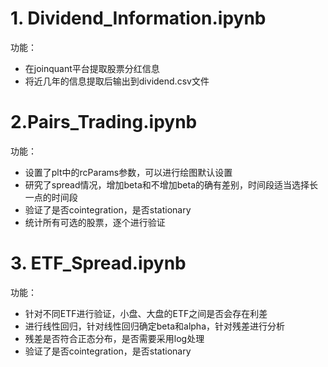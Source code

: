 # 1. Dividend_Information.ipynb

功能：
- 在joinquant平台提取股票分红信息
- 将近几年的信息提取后输出到dividend.csv文件

# 2.Pairs_Trading.ipynb

功能：
- 设置了plt中的rcParams参数，可以进行绘图默认设置
- 研究了spread情况，增加beta和不增加beta的确有差别，时间段适当选择长一点的时间段
- 验证了是否cointegration，是否stationary
- 统计所有可选的股票，逐个进行验证


# 3. ETF_Spread.ipynb

功能：
-  针对不同ETF进行验证，小盘、大盘的ETF之间是否会存在利差
-  进行线性回归，针对线性回归确定beta和alpha，针对残差进行分析
-  残差是否符合正态分布，是否需要采用log处理
-  验证了是否cointegration，是否stationary
